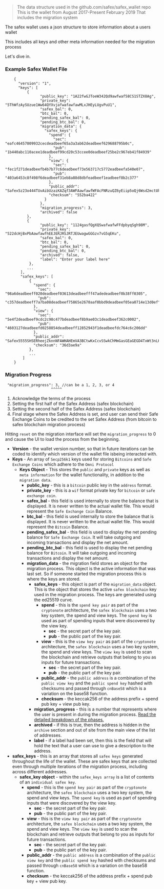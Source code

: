 > The data structure used in the github.com/safex/safex_wallet repo
> This is the wallet from August 2017-Present February 2019 
> That includes the migration system

The safex wallet uses a json structure to store information about a users wallet

This includes all keys and other meta information needed for the migration process

Let's dive in.

### Example Safex Wallet File

```
    {
      "version": "1",
      "keys": [
          {
                "public_key": "1A22fwGJToeW342Qd9awfwaf58CS1STZX8Ag",
                "private_key": "5ThWfzAySUzue1Ww64QYXvjafwafawfawMLxJHEyLUgvPuU1",
                "safex_bal": 0,
                "btc_bal": 0,
                "pending_safex_bal": 0,
                "pending_btc_bal": 0,
                "migration_data": {
                  "safex_keys": {
                    "spend": {
                      "sec": "eafc46457009932cecdeadbeef65a3a3ab62deadbeef629688795b0c",
                      "pub": "1b440abc110acee1deadbeef99cd20c53ccee0deadbeef25be2c967eb41f84939"
                    },
                    "view": {
                      "sec": "fec1f271deadbeefb4b7b77c6deadbeef73e563717c5772eadbeefa540e07",
                      "pub": "403a6453c8f498f6deadbeef31eb8a88d8dbfeadbeef1eadbeef8b2c377"
                    },
                    "public_addr": "Safex5z23o444TUvAibUzaiKAZqf3AWFAawfawfWFAcFNRzuQZ6yEiip5oQj6Wsd2mctUkQ7vSrErgn6f1b",
                    "checksum": "552ba422"
                  }
                },
                "migration_progress": 3,
                "archived": false
          },
          {
                "public_key": "1124gasfQgXQSwafwafwFFdpbyqSgh98M",
                "private_key": "522dcHjBxPbAawfawfhEEJERJRSJRTJEUwagwGGGzv7vG5qEKu",
                "safex_bal": 0,
                "btc_bal": 0,
                "pending_safex_bal": 0,
                "pending_btc_bal": 0,
                "archived": false,
                "label": "Enter your label here"
           },
          ...
       ],
       "safex_keys": [
           {
             "spend": {
               "sec": "98a6deadbeeff020deadbeef03613deadbeefff47adedeadbeef0b38ff0305",
               "pub": "c357deadbeeff7a7ba08deadbeef75865e2670aaf0bbd9deadbeef05ea0714e13d0ef"
             },
             "view": {
               "sec": "5e4f2deadbeef9cdc2c98c477bdeadbeef8b9ae03c1deadbeef362c0002",
               "pub": "4603127deadbeefd0258854deadbeeff12852943f1deadbeefdc764c6c206dd"
             },
             "public_addr": "Safex5555SHSERheejZknnNFAWHAHEmVA3BCtwKxCcvSSwkChMmGasGEaGEGD4TxWt3nLHEHSEHSEHzgRmew2nHrf89zW5Lgm3f",
             "checksum": "36d3ae9a"
           },
           ...
        ]
    }
```


### Migration Progress

     "migration_progress": 3, //can be a 1, 2, 3, or 4
                         ^^^^^

1. Acknowledge the terms of the process
2. Setting the first half of the Safex Address (safex blockchain)
3. Setting the second half of the Safex Address (safex blockchain)
4. Final stage where the Safex Address is set, and user can send their Safe Exchange Coins to be credited to the set 
Safex Address (from bitcoin to safex blockchain migration process)

Hitting `reset` on the migration interface will set the `migration_progress` to 0 and cause the UI to load
the process from the beginning.


* **Version** - the wallet version number, so that in future iterations can be coded to identify which 
version of the wallet file isbeing interacted with.
* **Keys** - An array of `Secp256k1` keys used for storing `Bitcoins` and `Safe Exchange Coins` which 
adhere to the `Omni Protocol`
    * **Keys Object** - This stores the `public` and `private` keys as well as `meta information` for the wallet
    functionality, in addition to the `migration data`.
        * **public_key** - this is a `bitcoin` public key in the `address` format.
        * **private_key** - this is a `wif` format private key for `bitcoin` or `safe exchange coin`.
        * **safex_bal** - this field is used internally to store the balance that is displayed. 
        It is never written to the actual wallet file. This would represent the `Safe Exchange Coin` Balance.
        * **btc_bal** - this field is used internally to store the balance that is displayed. 
        It is never written to the actual wallet file. This would represent the `Bitcoin` Balance.
        * **pending_safex_bal** - this field is used to display the net pending balance for `Safe Exchange Coin`.
        It will take outgoing and incoming transactions and display the net amount.
        * **pending_btc_bal** - this field is used to display the net pending balance for `Bitcoin`.
        It will take outgoing and incoming transactions and display the net amount.
        * **migration_data** - the migration field stores an object for the migration process. This object
        is the active information that was last set. So if someone started the migration process this is
        where the keys are stored. 
            * **safex_keys** - this object is part of the `migration_data` object. This is the object that
            stores the active `safex blockchain` key used in the migration process. The keys are generated 
            using the ed25519 curve.
                * **spend** - this is the `spend key pair` as part of the `cryptonote` architecture, 
                the `safex blockchain` uses a two key system, the spend and view keys. The `spend key` 
                is used as part of spending inputs that were discovered by the view key.
                    * **sec** - the secret part of the key pair.
                    * **pub** - the public part of the key pair.
                * **view** - this is the `view key pair` as part of the `cryptonote` architecture, 
                the `safex blockchain` uses a two key system, the spend and view keys. The `view key`
                is used to scan the blockchain and retrieve outputs that belong to you as inputs for 
                future transactions.
                    * **sec** - the secret part of the key pair.
                    * **pub** - the public part of the key pair.
                * **public_addr** - the `public address` is a combination of the `public view key` and the 
                `public spend key` hashed with checksums and passed through `cnBase58` which is a variation 
                on the base58 function.
                * **checksum** - the keccak256 of the address prefix + spend pub key + view pub key.
            * **migration_progress** - this is a number that represents where the user is present in during
            the migration process. [Read the detailed breakdown of the phases.](#migration-progress)
            * **archived** - if this is true, then the address is hidden in the `archive` section and out of
            site from the main view of the list of addresses.
            * **label** - if a label had been set, then this is the field that will hold the text that
            a user can use to give a description to the address.
* **safex_keys** - this is an array that stores all `safex keys` generated throughout the life of the wallet.
These are safex keys that are collected even through multiple iterations of the migration process, including
across different addresses.
    * **safex_key object** - within the `safex_keys array` is a list of contents of an `individual safex key`.
        * **spend** - this is the `spend key pair` as part of the `cryptonote` architecture, 
        the `safex blockchain` uses a two key system, the spend and view keys. The `spend key` 
        is used as part of spending inputs that were discovered by the view key.
            * **sec** - the secret part of the key pair.
            * **pub** - the public part of the key pair.
        * **view** - this is the `view key pair` as part of the `cryptonote` architecture, 
        the `safex blockchain` uses a two key system, the spend and view keys. The `view key`
        is used to scan the blockchain and retrieve outputs that belong to you as inputs for 
        future transactions.
            * **sec** - the secret part of the key pair.
            * **pub** - the public part of the key pair.
        * **public_addr** - the `public address` is a combination of the `public view key` and the 
        `public spend key` hashed with checksums and passed through `cnBase58` which is a variation 
        on the base58 function.
        * **checksum** - the keccak256 of the address prefix + spend pub key + view pub key.
